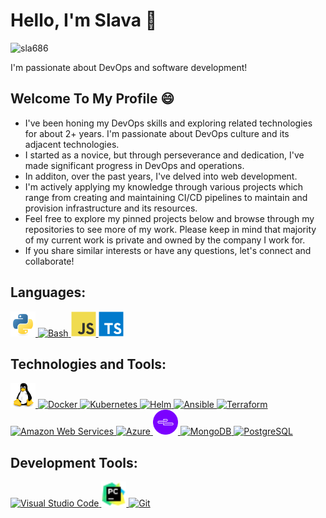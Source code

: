 # Hello, I'm Slava 👋 

<p align="left"> <img src="https://komarev.com/ghpvc/?username=sla686&color=0e75b6&style=flat" alt="sla686" /> </p>

I'm passionate about DevOps and software development!

## Welcome To My Profile 😄

- I've been honing my DevOps skills and exploring related technologies for about 2+ years. I'm passionate about DevOps culture and its adjacent technologies.
- I started as a novice, but through perseverance and dedication, I've made significant progress in DevOps and operations.
- In additon, over the past years, I've delved into web development.
- I'm actively applying my knowledge through various projects which range from creating and maintaining CI/CD pipelines to maintain and provision infrastructure and its resources.
- Feel free to explore my pinned projects below and browse through my repositories to see more of my work. Please keep in mind that majority of my current work is private and owned by the company I work for.
- If you share similar interests or have any questions, let's connect and collaborate!

<!--
Here are some ideas to get you started:

- 🔭 I’m currently working on ...
- 🌱 I’m currently learning ...
- 👯 I’m looking to collaborate on ...
- 🤔 I’m looking for help with ...
- 💬 Ask me about ...
- 📫 How to reach me: ...
- 😄 Pronouns: ...
- ⚡ Fun fact: ...
-->

## Languages:

<p align="left">
  <a href="https://www.python.org/" target="_blank" rel="noreferrer">
    <img src="./img/python.svg" alt="Python" width="40px" height="40px" />
  </a>
  <a href="https://www.gnu.org/software/bash/" target="_blank" rel="noreferrer">
    <img src="https://www.vectorlogo.zone/logos/gnu_bash/gnu_bash-icon.svg" alt="Bash" width="40px" height="40px" />
  </a>
  <a href="https://developer.mozilla.org/en-US/docs/Web/JavaScript" target="_blank" rel="noreferrer">
    <img src="https://raw.githubusercontent.com/devicons/devicon/master/icons/javascript/javascript-original.svg" alt="JavaScript" width="40px" height="40px" />
  </a>
  <a href="https://www.typescriptlang.org/" target="_blank" rel="noreferrer">
    <img src="https://raw.githubusercontent.com/devicons/devicon/master/icons/typescript/typescript-original.svg" alt="TypeScript" width="40px" height="40px" />
  </a>
  
  <!--
  <img alt="Terminal-light" width="40px" src="./img/terminal-light.svg" />
  <img alt="Terminal-dark" width="40px" src="./img/terminal-dark.svg" />
  -->
  
</p>

## Technologies and Tools:

<p align="left">
  <a href="https://www.linux.org/" target="_blank" rel="noreferrer">
    <img src="https://raw.githubusercontent.com/devicons/devicon/master/icons/linux/linux-original.svg" alt="Linux" width="40px" height="40px" />
  </a>
  <a href="https://www.docker.com/" target="_blank" rel="noreferrer">
    <img src="https://cdn.jsdelivr.net/gh/devicons/devicon/icons/docker/docker-original.svg" alt="Docker" width="40px" height="40px" />
  </a>
  <a href="https://kubernetes.io" target="_blank" rel="noreferrer">
    <img src="https://www.vectorlogo.zone/logos/kubernetes/kubernetes-icon.svg" alt="Kubernetes" width="40px" height="40px" />
  </a>
  <a href="https://helm.sh/" target="_blank" rel="noreferrer">
    <img src="https://www.vectorlogo.zone/logos/helmsh/helmsh-icon.svg" alt="Helm" width="40px" height="40px" />
  </a>
  <a href="https://docs.ansible.com/" target="_blank" rel="noreferrer">
    <img alt="Ansible" width="40px" src="https://cdn.jsdelivr.net/gh/devicons/devicon/icons/ansible/ansible-original.svg" />
  </a>
  <a href="https://www.terraform.io/" target="_blank" rel="noreferrer">
    <img src="https://www.vectorlogo.zone/logos/terraformio/terraformio-icon.svg" alt="Terraform" width="40px" height="40px" />
  </a>
  <a href="https://aws.amazon.com/" target="_blank" rel="noreferrer">
    <img alt="Amazon Web Services" width="40px" src="https://cdn.jsdelivr.net/gh/devicons/devicon/icons/amazonwebservices/amazonwebservices-original.svg" />
  </a>
  <a href="https://azure.microsoft.com/" target="_blank" rel="noreferrer">
    <img src="https://www.vectorlogo.zone/logos/microsoft_azure/microsoft_azure-icon.svg" alt="Azure" width="40px" height="40px" />
  </a>
  <a href="https://upcloud.com/" target="_blank" rel="noreferrer">
    <img src="./img/upcloud.svg" alt="UpCloud" width="40px" height="40px" />
  </a>
  <a href="https://www.mongodb.com/" target="_blank" rel="noreferrer">
    <img src="https://cdn.jsdelivr.net/gh/devicons/devicon/icons/mongodb/mongodb-original.svg" alt="MongoDB" width="40px" height="40px" />
  </a>
  <a href="https://www.postgresql.org/" target="_blank" rel="noreferrer">
    <img src="https://cdn.jsdelivr.net/gh/devicons/devicon/icons/postgresql/postgresql-original.svg" alt="PostgreSQL" width="40px" height="40px" />
  </a>
</p>

## Development Tools:

<p align="left">
  <a href="https://code.visualstudio.com/" target="_blank" rel="noreferrer">
    <img src="https://cdn.jsdelivr.net/gh/devicons/devicon/icons/vscode/vscode-original.svg" alt="Visual Studio Code" width="40px" height="40px" />
  </a>
  <a href="https://www.jetbrains.com/pycharm/" target="_blank" rel="noreferrer">
    <img src="./img/pycharm.svg" alt="PyCharm" width="40px" height="40px" />
  </a>
  <a href="https://git-scm.com/" target="_blank" rel="noreferrer">
    <img src="https://www.vectorlogo.zone/logos/git-scm/git-scm-icon.svg" alt="Git" width="40px" height="40px" />
  </a>
</p>

